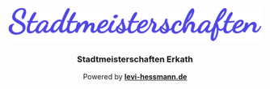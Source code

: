 <p align="center"><img src="https://github.com/Stadtmeisterschaften-Erkrath/.github/blob/0b004444578f324504316aded4d6ef558d5cc03d/logo.svg" width="500"></p>

<h3 align="center">Stadtmeisterschaften Erkath</h3>
<p align="center">Powered by <a href="https://levi-hessmann.de/"><b>levi-hessmann.de</b></a></p>
